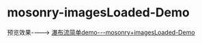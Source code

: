 # mosonry-imagesLoaded-Demo
预览效果----> [瀑布流简单demo---mosonry+imagesLoaded-Demo](https://fairyly.github.io/mosonry-imagesLoaded-Demo/)
